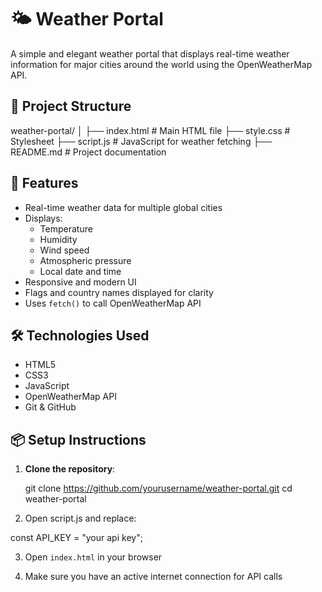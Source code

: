 # 🌤️ Weather Portal

A simple and elegant weather portal that displays real-time weather information for major cities around the world using the OpenWeatherMap API.

## 📁 Project Structure

  weather-portal/
│
├── index.html         # Main HTML file
├── style.css          # Stylesheet
├── script.js          # JavaScript for weather fetching
├── README.md          # Project documentation

## 🚀 Features

- Real-time weather data for multiple global cities
- Displays:
  - Temperature
  - Humidity
  - Wind speed
  - Atmospheric pressure
  - Local date and time
- Responsive and modern UI
- Flags and country names displayed for clarity
- Uses `fetch()` to call OpenWeatherMap API

## 🛠️ Technologies Used

- HTML5
- CSS3
- JavaScript
- OpenWeatherMap API
- Git & GitHub


## 📦 Setup Instructions

1. **Clone the repository**:

   git clone https://github.com/yourusername/weather-portal.git
   cd weather-portal

2. Open script.js and replace:

  const API_KEY = "your api key";

3. Open `index.html` in your browser
  
4. Make sure you have an active internet connection for API calls




